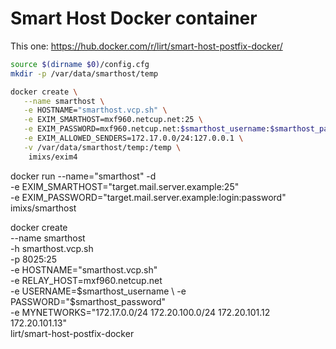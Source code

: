 # Smart Host Docker container
This one: https://hub.docker.com/r/lirt/smart-host-postfix-docker/

``` bash
source $(dirname $0)/config.cfg
mkdir -p /var/data/smarthost/temp

docker create \
   --name smarthost \
   -e HOSTNAME="smarthost.vcp.sh" \
   -e EXIM_SMARTHOST=mxf960.netcup.net:25 \
   -e EXIM_PASSWORD=mxf960.netcup.net:$smarthost_username:$smarthost_password \
   -e EXIM_ALLOWED_SENDERS=172.17.0.0/24:127.0.0.1 \
   -v /var/data/smarthost/temp:/temp \
    imixs/exim4


```
docker run --name="smarthost" -d \
-e EXIM_SMARTHOST="target.mail.server.example:25" \
-e EXIM_PASSWORD="target.mail.server.example:login:password" \
imixs/smarthost


docker create \
   --name smarthost \
   -h smarthost.vcp.sh \
   -p 8025:25 \
   -e HOSTNAME="smarthost.vcp.sh" \
   -e RELAY_HOST=mxf960.netcup.net \
   -e USERNAME=$smarthost_username \
   -e PASSWORD="$smarthost_password" \
   -e MYNETWORKS="172.17.0.0/24 172.20.100.0/24 172.20.101.12 172.20.101.13" \
    lirt/smart-host-postfix-docker
